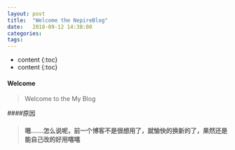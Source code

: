 ```yaml
---
layout: post
title:  "Welcome the NepireBlog"
date:   2018-09-12 14:38:00
categories: 
tags: 
---
```


* content
{:toc}
* content
{:toc}


#### Welcome

> Welcome to the My Blog

####原因

> #### 嗯……怎么说呢，前一个博客不是很想用了，就愉快的换新的了，果然还是能自己改的好用嘻嘻